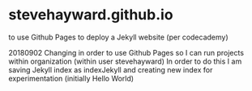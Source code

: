# stevehayward.github.io
to use Github Pages to deploy a Jekyll website (per codecademy)

20180902 Changing in order to use Github Pages so I can run projects within organization (within user stevehayward)
In order to do this I am saving Jekyll index as indexJekyll and creating new index for experimentation (initially Hello World)

